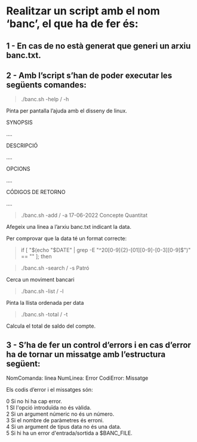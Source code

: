 
# Realitzar un script amb el nom ‘banc’, el que ha de fer és:


## **1 - En cas de no està generat que generi un arxiu banc.txt.**


## **2 - Amb l’script s’han de poder executar les següents comandes:**

>./banc.sh -help / -h

Pinta per pantalla l’ajuda amb el disseny de linux.

SYNOPSIS

….

DESCRIPCIÓ

….

OPCIONS

….

CÓDIGOS DE RETORNO

….

>./banc.sh -add / -a 17-06-2022 Concepte Quantitat

Afegeix una linea a l’arxiu banc.txt indicant la data.

Per comprovar que la data té un format correcte:

  >if [ "$(echo "$DATE" | grep -E "^20[0-9]{2}-[01][0-9]-[0-3][0-9]$")" == "" ]; then

>./banc.sh -search / -s Patró

Cerca un moviment bancari

>./banc.sh -list / -l

Pinta la llista ordenada per data

>./banc.sh -total / -t

Calcula el total de saldo del compte.




## **3 - S’ha de fer un control d’errors i en cas d’error ha de tornar un missatge amb l’estructura següent:**


NomComanda: linea NumLinea: Error CodiError: Missatge

Els codis d’error i el missatges són:

0 Si no hi ha cap error. <br>
1 SI l'opció introduïda no és vàlida.<br>
2 Si un argument númeric no és un número.<br>
3 Si el nombre de paràmetres és erroni.<br>
4 Si un argument de tipus data no és una data.<br>
5 Si hi ha un error d'entrada/sortida a $BANC_FILE.